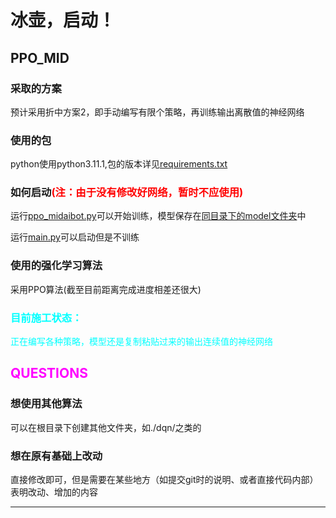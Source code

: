# 冰壶，启动！

## PPO_MID
### 采取的方案
预计采用折中方案2，即手动编写有限个策略，再训练输出离散值的神经网络
### 使用的包 
python使用python3.11.1,包的版本详见[requirements.txt](./requirements.txt)
### 如何启动<font color=red>(注：由于没有修改好网络，暂时不应使用)</font>
运行[ppo_midaibot.py](./ppo_mid/ppo_midaibot.py)可以开始训练，模型保存在[同目录下的model文件夹](./ppo_mid/model/)中

运行[main.py](./main.py)可以启动但是不训练
### 使用的强化学习算法
采用PPO算法(截至目前距离完成进度相差还很大)

### <font color=00ffff>目前施工状态：
正在编写各种策略，模型还是复制粘贴过来的输出连续值的神经网络</font>
## <font color=ff00ff>QUESTIONS</font>
### 想使用其他算法
可以在根目录下创建其他文件夹，如./dqn/之类的
### 想在原有基础上改动
直接修改即可，但是需要在某些地方（如提交git时的说明、或者直接代码内部）表明改动、增加的内容
<hr>


